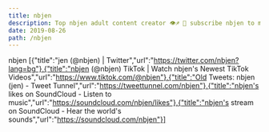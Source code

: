 ```yaml
---
title: nbjen
description: Top nbjen adult content creator 👁♐️ 👑 subscribe nbjen to my porn site below IG nbjen
date: 2019-08-26
path: /nbjen
---
```


nbjen
[{"title":"jen (@nbjen) | Twitter","url":"https://twitter.com/nbjen?lang=bg"},{"title":"nbjen (@nbjen) TikTok | Watch nbjen's Newest TikTok Videos","url":"https://www.tiktok.com/@nbjen"},{"title":"Old Tweets: nbjen (jen) - Tweet Tunnel","url":"https://tweettunnel.com/nbjen"},{"title":"nbjen's likes on SoundCloud - Listen to music","url":"https://soundcloud.com/nbjen/likes"},{"title":"nbjen's stream on SoundCloud - Hear the world's sounds","url":"https://soundcloud.com/nbjen"}]

